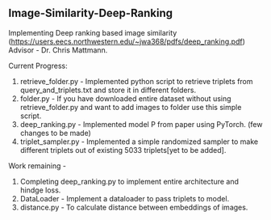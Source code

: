 ## Image-Similarity-Deep-Ranking
Implementing Deep ranking based image similarity (https://users.eecs.northwestern.edu/~jwa368/pdfs/deep_ranking.pdf)
Advisor - Dr. Chris Mattmann.

Current Progress:
1. retrieve_folder.py - Implemented python script to retrieve triplets from query_and_triplets.txt and store it in different folders.
2. folder.py - If you have downloaded entire dataset without using retrieve_folder.py and want to add images to folder use this simple script.
3. deep_ranking.py - Implemented model P from paper using PyTorch. (few changes to be made)
4. triplet_sampler.py - Implemented a simple randomized sampler to make different triplets out of existing 5033 triplets[yet to be added].

Work remaining -
1. Completing deep_ranking.py to implement entire architecture and hindge loss.
2. DataLoader - Implement a dataloader to pass triplets to model.
3. distance.py - To calculate distance between embeddings of images.
